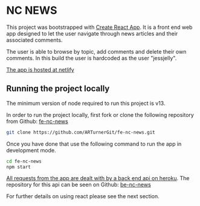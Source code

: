 # NC NEWS

This project was bootstrapped with [Create React App](https://github.com/facebook/create-react-app). It is a front end web app designed to let the user navigate through news articles and their associated comments.

The user is able to browse by topic, add comments and delete their own comments. In this build the user is hardcoded as the user "jessjelly".

[The app is hosted at netlify](https://art-fe-nc-news.netlify.app/)

## Running the project locally

The minimum version of node required to run this project is v13.

In order to run the project locally, first fork or clone the following repository from Github: [fe-nc-news](https://github.com/ARTurnerGit/fe-nc-news.git)

```bash
git clone https://github.com/ARTurnerGit/fe-nc-news.git
```

Once you have done that use the following command to run the app in development mode.

```bash
cd fe-nc-news
npm start
```

[All requests from the app are dealt with by a back end api on heroku](https://art-news-server.herokuapp.com/api). The repository for this api can be seen on Github: [be-nc-news](https://github.com/ARTurnerGit/be-nc-news.git)

For further details on using react please see the next section.
